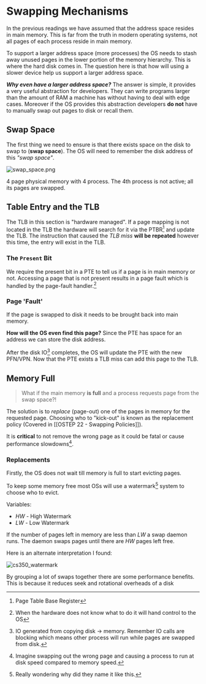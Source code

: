 # Swapping Mechanisms
In the previous readings we have assumed that the address space resides in main memory. This is far from the truth in modern operating systems, not all pages of each process reside in main memory. 

To support a larger address space (more processes) the OS needs to stash away unused pages in the lower portion of the memory hierarchy. This is where the hard disk comes in. The question here is that how will using a slower device help us support a larger address space. 

***Why even have a larger address space?***
The answer is simple, it provides a very useful abstraction for developers. They can write programs larger than the amount of RAM a machine has without having to deal with edge cases. Moreover if the OS provides this abstraction developers **do not** have to manually swap out pages to disk or recall them. 

## Swap Space
The first thing we need to ensure is that there exists space on the disk to swap to (**swap space**). The OS will need to remember the disk address of this *"swap space"*. 

![swap_space.png](swap_space.png)

4 page physical memory with 4 process. The 4th process is not active; all its pages are swapped. 

## Table Entry and the TLB
The TLB in this section is "hardware managed". If a page mapping is not located in the TLB the hardware will search for it via the PTBR[^1] and update the TLB. The instruction that caused the *TLB miss* **will be repeated** however this time, the entry will exist in the TLB. 

### The `Present` Bit
We require the present bit in a PTE to tell us if a page is in main memory or not. Accessing a page that is not present results in a page fault which is handled by the page-fault handler.[^2] 

### Page 'Fault'
If the page is swapped to disk it needs to be brought back into main memory. 

**How will the OS even find this page?** Since the PTE has space for an address we can store the disk address. 

After the disk IO[^3] completes, the OS will update the PTE with the new PFN/VPN. Now that the PTE exists a TLB miss can add this page to the TLB. 

## Memory Full
> What if the main memory **is full** and a process requests page from the swap space?!

The solution is to *replace* (page-out) one of the pages in memory for the requested page. Choosing who to "kick-out" is known as the replacement policy (Covered in [[OSTEP 22 - Swapping Policies]]). 

It is **critical** to not remove the wrong page as it could be fatal or cause performance slowdowns[^4].  

### Replacements
Firstly, the OS does not wait till memory is full to start evicting pages.

To keep some memory free most OSs will use a watermark[^5] system to choose who to evict. 

Variables:
+ $HW$ - High Watermark
+ $LW$ - Low Watermark

If the number of pages left in memory are less than $LW$ a swap daemon runs. The daemon swaps pages until there are $HW$ pages left free. 

Here is an alternate interpretation I found:

![cs350_watermark](/img/cs350_watermark.png)

By grouping a lot of swaps together there are some performance benefits. This is because it reduces seek and rotational overheads of a disk




[^1]: Page Table Base Register
[^2]: When the hardware does not know what to do it will hand control to the OS
[^3]: IO generated from copying disk -> memory. Remember IO calls are blocking which means other process will run while pages are swapped from disk.
[^4]: Imagine swapping out the wrong page and causing a process to run at disk speed compared to memory speed. 
[^5]: Really wondering why did they name it like this. 

